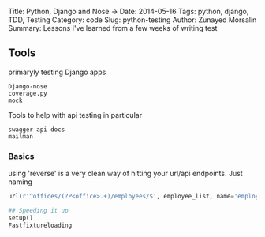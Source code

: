Title: Python, Django and Nose →
Date: 2014-05-16
Tags: python, django, TDD, Testing
Category: code
Slug: python-testing
Author: Zunayed Morsalin
Summary: Lessons I've learned from a few weeks of writing test

## Tools
primaryly testing Django apps

    Django-nose 
    coverage.py 
    mock 

Tools to help with api testing in particular

    swagger api docs 
    mailman


### Basics

using 'reverse' is a very clean way of hitting your url/api endpoints. Just naming 

```python
url(r'^offices/(?P<office>.+)/employees/$', employee_list, name='employee_list'),

## Speeding it up
setup() 
Fastfixtureloading
